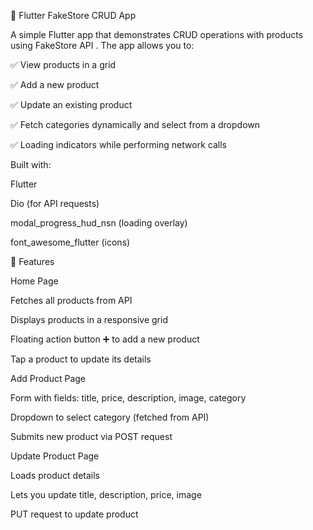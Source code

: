 🛒 Flutter FakeStore CRUD App

A simple Flutter app that demonstrates CRUD operations with products using FakeStore API
.
The app allows you to:

✅ View products in a grid

✅ Add a new product

✅ Update an existing product

✅ Fetch categories dynamically and select from a dropdown

✅ Loading indicators while performing network calls

Built with:

Flutter

Dio
 (for API requests)

modal_progress_hud_nsn
 (loading overlay)

font_awesome_flutter
 (icons)


🚀 Features

Home Page

Fetches all products from API

Displays products in a responsive grid

Floating action button ➕ to add a new product

Tap a product to update its details

Add Product Page

Form with fields: title, price, description, image, category

Dropdown to select category (fetched from API)

Submits new product via POST request

Update Product Page

Loads product details

Lets you update title, description, price, image

PUT request to update product
